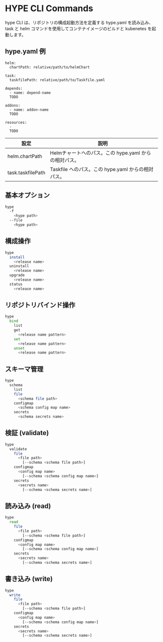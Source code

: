 # HYPE CLI Commands

hype CLI は、リポジトリの構成起動方法を定義する hype.yaml を読み込み、task と helm コマンドを使用してコンテナイメージのビルドと kubenetes を起動します。

## hype.yaml 例

```
helm:
  chartPath: relative/path/to/helmChart

task:
  taskfilePath: relative/path/to/Taskfile.yaml

depends:
  - name: depend-name
  TODO

addons:
  - name: addon-name
  TODO

resources:
  - 
  TODO
```

|設定|説明
|-|-|
|helm.chartPath|Helmチャートへのパス。この hype.yaml からの相対パス。|
|task.taskfilePath|Taskfile へのパス。この hype.yaml からの相対パス。|

## 基本オプション

```bash
hype
  -f
    <hype path>
  --file
    <hype path>
```

## 構成操作
```bash
hype
  install
    <release name>
  uninstall
    <release name>
  upgrade
    <release name>
  status
    <release name>
```

## リポジトリバインド操作
```bash
hype
  bind
    list
    get
      <release name pattern>
    set
      <release name pattern>
    unset
      <release name pattern>
```

## スキーマ管理
```bash
hype
  schema
    list
    file
      <schema file path>
    configmap
      <schema config map name>
    secrets
      <schema secrets name>
```

## 検証 (validate)
```bash
hype
  validate
    file
      <file path>
        [--schema <schema file path>]
    configmap
      <config map name>
        [--schema <schema config map name>]
    secrets
      <secrets name> 
        [--schema <schema secrets name>]
```

## 読み込み (read)
```bash
hype
  read
    file
      <file path>
        [--schema <schema file path>]
    configmap
      <config map name>
        [--schema <schema config map name>]
    secrets
      <secrets name>
        [--schema <schema secrets name>]
```

## 書き込み (write)
```bash
hype
  write
    file
      <file path>
        [--schema <schema file path>]
    configmap
      <config map name>
        [--schema <schema config map name>]
    secrets
      <secrets name> 
        [--schema <schema secrets name>]
```